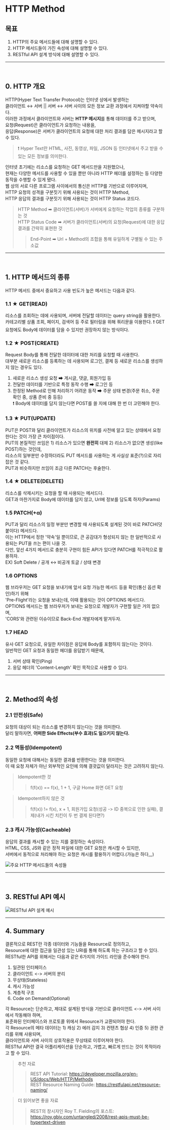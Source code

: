 # HTTP Method

## 목표
1. HTTP의 주요 메서드들에 대해 설명할 수 있다.
2. HTTP 메서드들이 가진 속성에 대해 설명할 수 있다.
3. RESTful API 설계 방식에 대해 설명할 수 있다.

---
<br>

## 0. HTTP 개요
HTTP(Hyper Text Transfer Protocol)는 인터넷 상에서 발생하는   
클라이언트 ↔ 서버 || 서버 ↔ 서버 사이의 모든 정보 교환 과정에서 지켜야할 약속이다.   
이러한 과정에서 클라이언트와 서버는 **HTTP 메시지**를 통해 데이터를 주고 받으며,   
요청(Request)은 클라이언트가 요청하는 내용을,   
응답(Response)은 서버가 클라이언트의 요청에 대한 처리 결과를 담은 메시지라고 할 수 있다.   
> ❗ Hyper Text란 HTML, 사진, 동영상, 파일, JSON 등 인터넷에서 주고 받을 수 있는 모든 정보를 의미한다.   

인터넷 초기에는 리소스를 요청하는 GET 메서드만을 지원했으나,   
현재는 다양한 메서드를 사용할 수 있을 뿐만 아니라 HTTP 헤더를 설정하는 등 다양한 동작을 수행할 수 있게 됐다.   
웹 상의 서로 다른 프로그램 사이에서의 통신은 HTTP를 기반으로 이루어지며,   
HTTP 요청의 성격을 구분짓기 위해 사용되는 것이 HTTP Method,   
HTTP 응답의 결과를 구분짓기 위해 사용되는 것이 HTTP Status 코드다.

> HTTP Method ➡ 클라이언트(서버)가 서버에게 요청하는 작업의 종류를 구분하는 것   
> HTTP Status Code ➡ 서버가 클라이언트(서버)의 요청(Request)에 대한 응답 결과를 간략히 표현한 것   
>> End-Point ➡ Url + Method의 조합을 통해 유일하게 구별될 수 있는 주소값

---
<br>

## 1. HTTP 메서드의 종류

HTTP 메서드 중에서 중요하고 사용 빈도가 높은 메서드는 다음과 같다.

### 1.1 ★ GET(READ)

리소스를 조회하는 데에 사용되며, 서버에 전달할 데이터는 query string을 활용한다.   
카테고리별 상품 조회, 페이지, 검색어 등 주로 필터링을 위해 쿼리문을 이용한다.
❗ GET 요청에도 Body에 데이터를 담을 수 있지만 권장하지 않는 방식이다.

### 1.2 ★ POST(CREATE)

Request Body를 통해 전달한 데이터에 대한 처리를 요청할 때 사용한다.   
대부분 새로운 리소스를 등록하는 데 사용되며 로그인, 결제 등 새로운 리소스를 생성하지 않는 경우도 있다.   
1. 새로운 리소스 생성 요청 ➡ 게시글, 댓글, 회원가입 등   
2. 전달한 데이터를 기반으로 특정 동작 수행 ➡ 로그인 등   
3. 한정된 Method로 인해 처리하기 어려운 동작 ➡ 주문 상태 변경(주문 취소, 주문 확인 중, 상품 준비 중 등등)   
❗ Body에 데이터를 담지 않는다면 POST를 쓸 지에 대해 한 번 더 고민해야 한다.   

### 1.3 ★ PUT(UPDATE)

PUT은 POST와 달리 클라이언트가 리소스의 위치를 사전에 알고 있는 상태에서 요청한다는 것이 가장 큰 차이점이다.   
PUT의 본질적인 쓰임은 1) 리소스가 있으면 **완전히** 대체 2) 리소스가 없으면 생성(like POST)하는 것인데,   
리소스의 일부분만 수정하더라도 PUT 메서드를 사용하는 게 사실상 표준(?)으로 자리잡은 것 같다.   
PUT과 비슷하지만 쓰임이 조금 다른 PATCH는 후술한다.

### 1.4 ★ DELETE(DELETE)

리소스를 삭제시키는 요청을 할 때 사용되는 메서드다.   
GET과 마찬가지로 Body에 데이터를 담지 않고, Url에 정보를 담도록 하자(Params)

### 1.5 PATCH(+α)

PUT과 달리 리소스의 일정 부분만 변경할 때 사용되도록 설계된 것이 바로 PATCH(덧붙이다) 메서드다.   
이는 HTTP에서 정한 '약속'일 뿐이므로, 큰 공감대가 형성되지 않는 한 일반적으로 사용되는 PUT을 쓰는 편이 나을 것.   
다만, 앞선 4가지 메서드로 충분히 구현이 힘든 API가 있다면 PATCH를 적극적으로 활용하자.   
EX) Soft Delete / 공개 ↔ 비공개 토글 / 상태 변경

### 1.6 OPTIONS

웹 브라우저는 GET 요청을 보내기에 앞서 요청 가능한 메서드 등을 확인(통신 옵션 확인)하기 위해   
'Pre-Flight'라는 요청을 보내는데, 이때 활용되는 것이 OPTIONS 메서드다.   
OPTIONS 메서드는 웹 브라우저가 보내는 요청으로 개발자가 구현할 일은 거의 없으며,   
'CORS'와 관련된 이슈이므로 Back-End 개발자에게 맡겨두자.

### 1.7 HEAD
유사 GET 요청으로, 유일한 차이점은 응답에 Body를 포함하지 않는다는 것이다.   
일반적인 GET 요청과 동일한 헤더를 응답받기 때문에,   
1) 서버 상태 확인(Ping)   
2) 응답 헤더의 'Content-Length' 확인 목적으로 사용할 수 있다.   

---
<br>

## 2. Method의 속성

### 2.1 안전성(Safe)
요청의 대상이 되는 리소스를 변경하지 않는다는 것을 의미한다.   
달리 말하자면, **어떠한 Side Effects(부수 효과)도 일으키지 않는다.**

### 2.2 멱등성(Idempotent)
동일한 요청에 대해서는 동일한 결과를 반환한다는 것을 의미한다.   
이 때 요청 자체가 아닌 외부적인 요인에 의해 결괏값이 달라지는 것은 고려하지 않는다.
> Idempotent한 것   
>> f(f(x)) == f(x), 1 + 1, 구글 Home 화면 GET 요청   

> Idempotent하지 않은 것   
>> f(f(x)) != f(x), x + 1, 회원가입 요청(성공 -> ID 중복으로 인한 실패), 결제(내가 시킨 치킨이 두 번 결제 된다면?)


### 2.3 캐시 가능성(Cacheable)
응답의 결과를 캐시할 수 있는 지를 결정하는 속성이다.   
HTML, CSS, JS와 같은 정적 파일에 대한 GET 요청은 캐시할 수 있지만,   
서버에서 동적으로 처리해야 하는 요청은 캐시를 활용하기 어렵다.(가능은 하다,,,)

![주요 HTTP 메서드들의 속성들](/assets/http-method/http-properties.png)   

---
<br>

## 3. RESTful API 예시
![RESTful API 설계 예시](/assets/http-method/restful-api-example.png)   

---

## 4. Summary

결론적으로 REST란 각종 데이터와 기능들을 Resource로 정의하고,   
Resource에 대한 접근을 일관성 있는 URI를 통해 하도록 하는 구조라고 할 수 있다.  
RESTful한 API를 위해서는 다음과 같은 6가지의 가이드 라인을 준수해야 한다.

1. 일관된 인터페이스
2. 클라이언트 <-> 서버의 분리
3. 무상태(Stateless)
4. 캐시 가능성
5. 계층적 구조
6. Code on Demand(Optional)

각 Resource는 단순하고, 제대로 설계된 방식을 기반으로 클라이언트 <-> 서버 사이에서 작동해야 하며,  
표준화된 인터페이스와 프로토콜 위에서 Resource가 교환되어야 한다.   
각 Resource의 메타 데이터는 1) 캐싱 2) 에러 감지 3) 컨텐츠 협상 4) 인증 5) 권한 관리를 위해 사용되며,  
클라이언트와 서버 사이의 상호작용은 무상태로 이루어져야 한다.  
RESTful API란 결국 어플리케이션을 단순하고, 가볍고, 빠르게 만드는 것이 목적이라고 할 수 있다.

> 추천 자료
>> REST API Tutorial: https://developer.mozilla.org/en-US/docs/Web/HTTP/Methods  
>> REST Resource Naming Guide: https://restfulapi.net/resource-naming/

> 더 읽어보면 좋을 자료
>> REST의 창시자인 Roy T. Fielding의 포스트: https://roy.gbiv.com/untangled/2008/rest-apis-must-be-hypertext-driven
